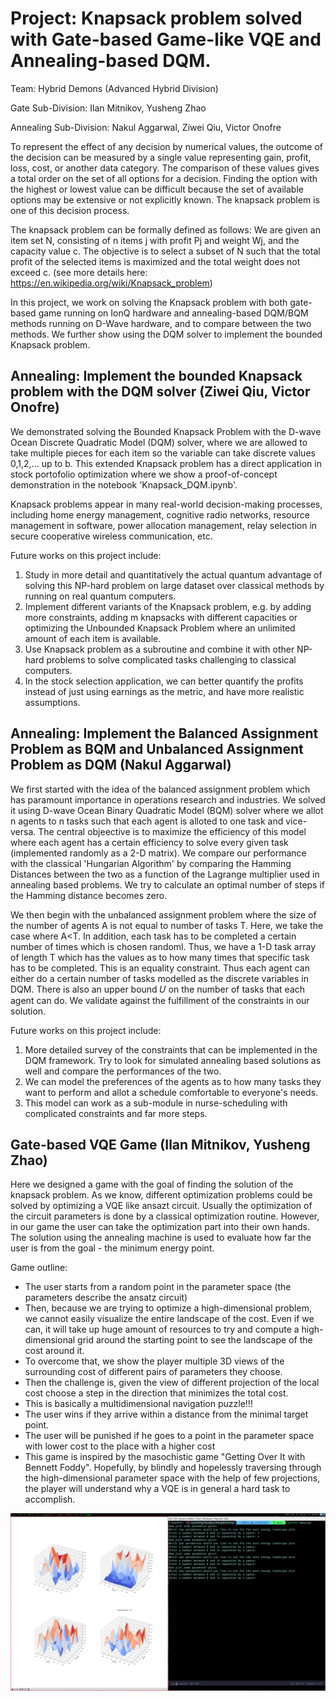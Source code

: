 # Project: Knapsack problem solved with Gate-based Game-like VQE and Annealing-based DQM.

Team: Hybrid Demons (Advanced Hybrid Division)

Gate Sub-Division: Ilan Mitnikov, Yusheng Zhao

Annealing Sub-Division: Nakul Aggarwal, Ziwei Qiu, Victor Onofre 

To represent the effect of any decision by numerical values, the outcome of the decision can be measured by a single value representing gain, profit, loss, cost, or another data category. The comparison of these values gives a total order on the set of all options for a decision. Finding the option with the highest or lowest value can be difficult because the set of available options may be extensive or not explicitly known. The knapsack problem is one of this decision process.

The knapsack problem can be formally defined as follows: We are given an item set N, consisting of n items j with profit Pj and weight Wj, and the capacity value c. The objective is to select a subset of N such that the total profit of the selected items is maximized and the total weight does not exceed c. (see more details here: https://en.wikipedia.org/wiki/Knapsack_problem)

In this project, we work on solving the Knapsack problem with both gate-based game running on IonQ hardware and annealing-based DQM/BQM methods running on D-Wave hardware, and to compare between the two methods. We further show using the DQM solver to implement the bounded Knapsack problem.


## Annealing: Implement the bounded Knapsack problem with the DQM solver (Ziwei Qiu, Victor Onofre)
We demonstrated solving the Bounded Knapsack Problem with the D-wave Ocean Discrete Quadratic Model (DQM) solver, where we are allowed to take multiple pieces for each item so the variable can take discrete values 0,1,2,... up to b. This extended Knapsack problem has a direct application in stock portofolio optimization where we show a proof-of-concept demonstration in the notebook 'Knapsack_DQM.ipynb'. 

Knapsack problems appear in many real-world decision-making processes, including home energy management, cognitive radio networks, resource management in software, power allocation management, relay selection in secure cooperative wireless communication, etc. 

Future works on this project include:
1. Study in more detail and quantitatively the actual quantum advantage of solving this NP-hard problem on large dataset over classical methods by running on real quantum computers. 
2. Implement different variants of the Knapsack problem, e.g. by adding more constraints, adding m knapsacks with different capacities or optimizing the Unbounded Knapsack Problem where an unlimited amount of each item is available.
3. Use Knapsack problem as a subroutine and combine it with other NP-hard problems to solve complicated tasks challenging to classical computers.
4. In the stock selection application, we can better quantify the profits instead of just using earnings as the metric, and have more realistic assumptions.

## Annealing: Implement the Balanced Assignment Problem as BQM and Unbalanced Assignment Problem as DQM (Nakul Aggarwal)

We first started with the idea of the balanced assignment problem which has paramount importance in operations research and industries. We solved it using D-wave Ocean Binary Quadratic Model (BQM) solver where we allot n agents to n tasks such that each agent is alloted to one task and vice-versa. The central objeective is to maximize the efficiency of this model where each agent has a certain efficiency to solve every given task (implemented randomly as a 2-D matrix). We compare our performance with the classical 'Hungarian Algorithm' by comparing the Hamming Distances between the two as a function of the Lagrange multiplier used in annealing based problems. We try to calculate an optimal number of steps if the Hamming distance becomes zero. 

We then begin with the unbalanced assignment problem where the size of the number of agents A is not equal to number of tasks T. Here, we take the case where A<T. In addition, each task has to be completed a certain number of times which is chosen randoml. Thus, we have a 1-D task array of length T which has the values as to how many times that specific task has to be completed. This is an equality constraint. Thus each agent can either do a certain number of tasks modelled as the discrete variables in DQM. There is also an upper bound  𝑈 on the number of tasks that each agent can do. We validate against the fulfillment of the constraints in our solution.

Future works on this project include:
1. More detailed survey of the constraints that can be implemented in the DQM framework. Try to look for simulated annealing based solutions as well and compare the performances of the two. 
2. We can model the preferences of the agents as to how many tasks they want to perform and allot a schedule comfortable to everyone's needs. 
3. This model can work as a sub-module in nurse-scheduling with complicated constraints and far more steps. 


## Gate-based VQE Game (Ilan Mitnikov, Yusheng Zhao)

Here we designed a game with the goal of finding the solution of the knapsack problem.
As we know, different optimization problems could be solved by optimizing a VQE like ansazt circuit.
Usually the optimization of the circuit parameters is done by a classical optimization routine.
However, in our game the user can take the optimization part into their own hands.  
The solution using the annealing machine is used to evaluate how far the user is from the goal - the minimum energy point.
  
Game outline:
- The user starts from a random point in the parameter space (the parameters describe the ansatz circuit)
- Then, because we are trying to optimize a high-dimensional problem, we cannot easily visualize the entire landscape of the cost. Even if we can, it will take up huge amount of resources to try and compute a high-dimensional grid around the starting point to see the landscape of the cost around it.
- To overcome that, we show the player multiple 3D views of the surrounding cost of different pairs of parameters they choose.
- Then the challenge is, given the view of different projection of the local cost choose a step in the direction that minimizes the total cost.
- This is basically a multidimensional navigation puzzle!!!
- The user wins if they arrive within a distance from the minimal target point.
- The user will be punished if he goes to a point in the parameter space with lower cost to the place with a higher cost
- This game is inspired by the masochistic game "Getting Over It with Bennett Foddy". Hopefully, by blindly and hopelessly traversing through the high-dimensional parameter space with the help of few projections, the player will understand why a VQE is in general a hard task to accomplish.

![alt text](https://github.com/Nakul9621/2021_QA_Fold/blob/main/GamePlay.png)

